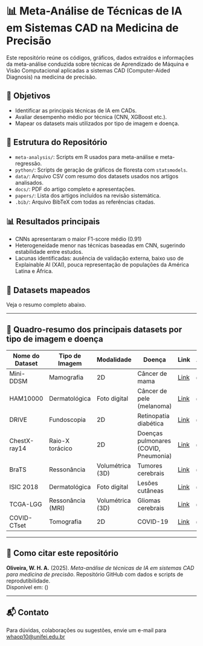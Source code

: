 # 📊 Meta-Análise de Técnicas de IA em Sistemas CAD na Medicina de Precisão

Este repositório reúne os códigos, gráficos, dados extraídos e informações da meta-análise conduzida sobre técnicas de Aprendizado de Máquina e Visão Computacional aplicadas a sistemas CAD (Computer-Aided Diagnosis) na medicina de precisão.

## 📌 Objetivos

- Identificar as principais técnicas de IA em CADs.
- Avaliar desempenho médio por técnica (CNN, XGBoost etc.).
- Mapear os datasets mais utilizados por tipo de imagem e doença.

## 📂 Estrutura do Repositório

- `meta-analysis/`: Scripts em R usados para meta-análise e meta-regressão.
- `python/`: Scripts de geração de gráficos de floresta com `statsmodels`.
- `data/`: Arquivo CSV com resumo dos datasets usados nos artigos analisados.
- `docs/`: PDF do artigo completo e apresentações.
- `papers/`: Lista dos artigos incluídos na revisão sistemática.
- `.bib/`: Arquivo BibTeX com todas as referências citadas.

## 📊 Resultados principais

- CNNs apresentaram o maior F1-score médio (0.91)
- Heterogeneidade menor nas técnicas baseadas em CNN, sugerindo estabilidade entre estudos.
- Lacunas identificadas: ausência de validação externa, baixo uso de Explainable AI (XAI), pouca representação de populações da América Latina e África.

## 📁 Datasets mapeados

Veja o resumo completo abaixo.

---

## 📄 Quadro-resumo dos principais datasets por tipo de imagem e doença

| Nome do Dataset        | Tipo de Imagem    | Modalidade         | Doença                      | Link                         | Acessível? |
|------------------------|-------------------|---------------------|-----------------------------|------------------------------|------------|
| Mini-DDSM              | Mamografia        | 2D                  | Câncer de mama              | [Link](https://wiki.cancerimagingarchive.net/display/Public/Mini-DDSM) | ✅         |
| HAM10000               | Dermatológica     | Foto digital        | Câncer de pele (melanoma)   | [Link](https://www.kaggle.com/datasets/kmader/skin-cancer-mnist-ham10000) | ✅         |
| DRIVE                  | Fundoscopia       | 2D                  | Retinopatia diabética       | [Link](https://drive.grand-challenge.org/) | ✅         |
| ChestX-ray14           | Raio-X torácico   | 2D                  | Doenças pulmonares (COVID, Pneumonia) | [Link](https://www.kaggle.com/datasets/nih-chest-xrays/data) | ✅         |
| BraTS                  | Ressonância       | Volumétrica (3D)    | Tumores cerebrais           | [Link](https://www.med.upenn.edu/cbica/brats2020/data.html) | ✅         |
| ISIC 2018              | Dermatológica     | Foto digital        | Lesões cutâneas             | [Link](https://challenge.isic-archive.com/) | ✅         |
| TCGA-LGG               | Ressonância (MRI) | Volumétrica (3D)    | Gliomas cerebrais           | [Link](https://www.cancer.gov/ccg/research/genome-sequencing/tcga) | ✅         |
| COVID-CTset            | Tomografia        | 2D                  | COVID-19                    | [Link](https://github.com/UCSD-AI4H/COVID-CT) | ✅         |

---

## 📘 Como citar este repositório

**Oliveira, W. H. A.** (2025). *Meta-análise de técnicas de IA em sistemas CAD para medicina de precisão*. Repositório GitHub com dados e scripts de reprodutibilidade.  
Disponível em: ()

---

## 📬 Contato

Para dúvidas, colaborações ou sugestões, envie um e-mail para whaop10@unifei.edu.br

